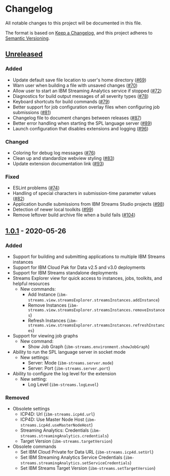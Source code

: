 # Changelog

All notable changes to this project will be documented in this file.

The format is based on [Keep a Changelog](https://keepachangelog.com/en/1.0.0/),
and this project adheres to [Semantic Versioning](https://semver.org/spec/v2.0.0.html).

## [Unreleased]

### Added

- Update default save file location to user's home directory ([#69](https://github.com/IBMStreams/vscode-ide/issues/69))
- Warn user when building a file with unsaved changes ([#70](https://github.com/IBMStreams/vscode-ide/issues/70))
- Allow user to start an IBM Streaming Analytics service if stopped ([#72](https://github.com/IBMStreams/vscode-ide/issues/72))
- Diagnostics for build output messages of all severity types ([#78](https://github.com/IBMStreams/vscode-ide/issues/78))
- Keyboard shortcuts for build commands ([#79](https://github.com/IBMStreams/vscode-ide/issues/79))
- Better support for job configuration overlay files when configuring job submissions ([#81](https://github.com/IBMStreams/vscode-ide/issues/81))
- Changelog file to document changes between releases ([#87](https://github.com/IBMStreams/vscode-ide/issues/87))
- Better error handling when starting the SPL language server ([#89](https://github.com/IBMStreams/vscode-ide/issues/89))
- Launch configuration that disables extensions and logging ([#96](https://github.com/IBMStreams/vscode-ide/issues/96))

### Changed

- Coloring for debug log messages ([#76](https://github.com/IBMStreams/vscode-ide/issues/76))
- Clean up and standardize webview styling ([#83](https://github.com/IBMStreams/vscode-ide/issues/83))
- Update extension documentation link ([#93](https://github.com/IBMStreams/vscode-ide/issues/93))

### Fixed

- ESLint problems ([#74](https://github.com/IBMStreams/vscode-ide/issues/74))
- Handling of special characters in submission-time parameter values ([#82](https://github.com/IBMStreams/vscode-ide/issues/82))
- Application bundle submissions from IBM Streams Studio projects ([#98](https://github.com/IBMStreams/vscode-ide/issues/98))
- Detection of newer local toolkits ([#99](https://github.com/IBMStreams/vscode-ide/issues/99))
- Remove leftover build archive file when a build fails ([#104](https://github.com/IBMStreams/vscode-ide/issues/104))

## [1.0.1] - 2020-05-26

### Added

- Support for building and submitting applications to multiple IBM Streams instances
- Support for IBM Cloud Pak for Data v2.5 and v3.0 deployments
- Support for IBM Streams standalone deployments
- Streams Explorer view for quick access to instances, jobs, toolkits, and helpful resources
  - New commands:
    - Add Instance (`ibm-streams.view.streamsExplorer.streamsInstances.addInstance`)
    - Remove Instances (`ibm-streams.view.streamsExplorer.streamsInstances.removeInstances`)
    - Refresh Instances (`ibm-streams.view.streamsExplorer.streamsInstances.refreshInstances`)
- Support for viewing job graphs
  - New command:
    - Show Job Graph (`ibm-streams.environment.showJobGraph`)
- Ability to run the SPL language server in socket mode
  - New settings:
    - Server: Mode (`ibm-streams.server.mode`)
    - Server: Port (`ibm-streams.server.port`)
- Ability to configure the log level for the extension
  - New setting:
    - Log Level (`ibm-streams.logLevel`)

### Removed

- Obsolete settings
  - ICP4D: Url (`ibm-streams.icp4d.url`)
  - ICP4D: Use Master Node Host (`ibm-streams.icp4d.useMasterNodeHost`)
  - Streaming Analytics: Credentials (`ibm-streams.streamingAnalytics.credentials`)
  - Target Version (`ibm-streams.targetVersion`)
- Obsolete commands
  - Set IBM Cloud Private for Data URL (`ibm-streams.icp4d.setUrl`)
  - Set IBM Streaming Analytics Service Credentials (`ibm-streams.streamingAnalytics.setServiceCredentials`)
  - Set IBM Streams Target Version (`ibm-streams.setTargetVersion`)

[Unreleased]: https://github.com/IBMStreams/vscode-ide/compare/v1.0.0...develop
[1.0.1]: https://github.com/IBMStreams/vscode-ide/tree/v1.0.0
